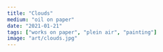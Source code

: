 ```yaml
---
title: "Clouds"
medium: "oil on paper"
date: "2021-01-21"
tags: ["works on paper", "plein air", "painting"]
image: "art/clouds.jpg"
---
```

